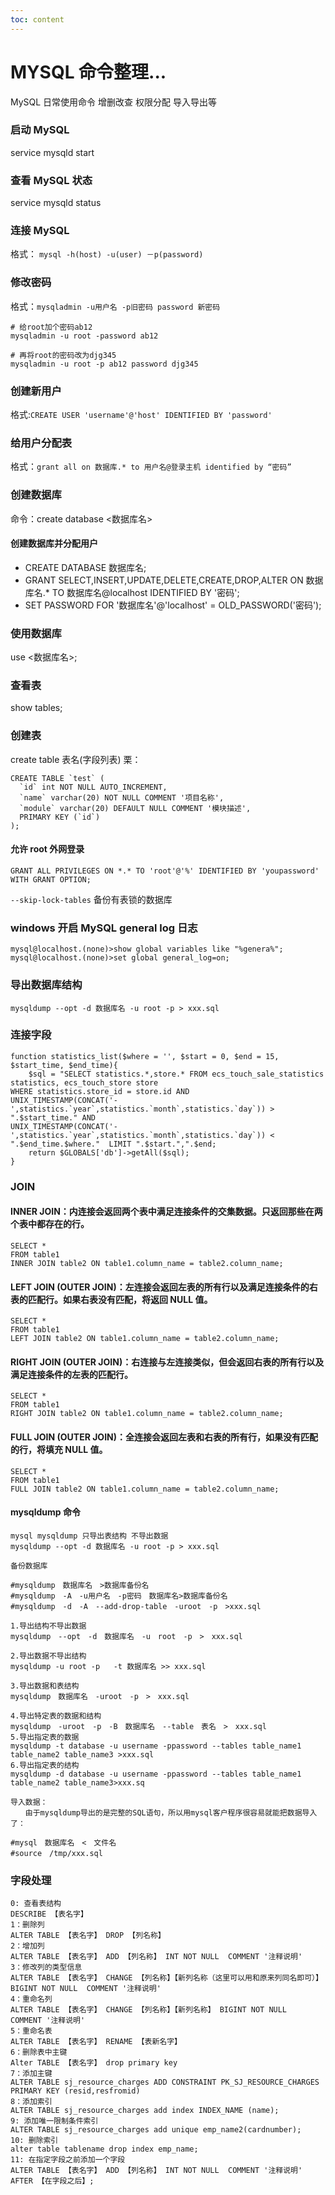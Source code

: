 ```yaml
---
toc: content
---
```


# MYSQL 命令整理...

MySQL 日常使用命令 增删改查 权限分配 导入导出等

### 启动 MySQL

service mysqld start

### 查看 MySQL 状态

service mysqld status

### 连接 MySQL

格式： `mysql -h(host) -u(user) －p(password)`

### 修改密码

格式：`mysqladmin -u用户名 -p旧密码 password 新密码`

```shell
# 给root加个密码ab12
mysqladmin -u root -password ab12

# 再将root的密码改为djg345
mysqladmin -u root -p ab12 password djg345
```

### 创建新用户

格式:`CREATE USER 'username'@'host' IDENTIFIED BY 'password'`

### 给用户分配表

格式：`grant all on 数据库.* to 用户名@登录主机 identified by “密码”`

### 创建数据库

命令：create database <数据库名>

#### 创建数据库并分配用户

- CREATE DATABASE 数据库名;
- GRANT SELECT,INSERT,UPDATE,DELETE,CREATE,DROP,ALTER ON 数据库名.\* TO 数据库名@localhost IDENTIFIED BY '密码';
- SET PASSWORD FOR '数据库名'@'localhost' = OLD_PASSWORD('密码');

### 使用数据库

use <数据库名>;

### 查看表

show tables;

### 创建表

create table 表名(字段列表)
栗：

```mysql
CREATE TABLE `test` (
  `id` int NOT NULL AUTO_INCREMENT,
  `name` varchar(20) NOT NULL COMMENT '项目名称',
  `module` varchar(20) DEFAULT NULL COMMENT '模块描述',
  PRIMARY KEY (`id`)
);
```

#### 允许 root 外网登录

```
GRANT ALL PRIVILEGES ON *.* TO 'root'@'%' IDENTIFIED BY 'youpassword' WITH GRANT OPTION;
```

`--skip-lock-tables` 备份有表锁的数据库

### windows 开启 MySQL general log 日志

```shell
mysql@localhost.(none)>show global variables like "%genera%";
mysql@localhost.(none)>set global general_log=on;
```

### 导出数据库结构

```shell
mysqldump --opt -d 数据库名 -u root -p > xxx.sql
```

### 连接字段

```
function statistics_list($where = '', $start = 0, $end = 15, $start_time, $end_time){
    $sql = "SELECT statistics.*,store.* FROM ecs_touch_sale_statistics statistics, ecs_touch_store store
WHERE statistics.store_id = store.id AND
UNIX_TIMESTAMP(CONCAT('-',statistics.`year`,statistics.`month`,statistics.`day`)) > ".$start_time." AND
UNIX_TIMESTAMP(CONCAT('-',statistics.`year`,statistics.`month`,statistics.`day`)) < ".$end_time.$where."  LIMIT ".$start.",".$end;
    return $GLOBALS['db']->getAll($sql);
}
```

### JOIN

#### INNER JOIN：内连接会返回两个表中满足连接条件的交集数据。只返回那些在两个表中都存在的行。

```mysql
SELECT *
FROM table1
INNER JOIN table2 ON table1.column_name = table2.column_name;
```

#### LEFT JOIN (OUTER JOIN)：左连接会返回左表的所有行以及满足连接条件的右表的匹配行。如果右表没有匹配，将返回 NULL 值。

```mysql
SELECT *
FROM table1
LEFT JOIN table2 ON table1.column_name = table2.column_name;
```

#### RIGHT JOIN (OUTER JOIN)：右连接与左连接类似，但会返回右表的所有行以及满足连接条件的左表的匹配行。

```mysql
SELECT *
FROM table1
RIGHT JOIN table2 ON table1.column_name = table2.column_name;
```

#### FULL JOIN (OUTER JOIN)：全连接会返回左表和右表的所有行，如果没有匹配的行，将填充 NULL 值。

```mysql
SELECT *
FROM table1
FULL JOIN table2 ON table1.column_name = table2.column_name;
```

#### mysqldump 命令

```mysql
mysql mysqldump 只导出表结构 不导出数据
mysqldump --opt -d 数据库名 -u root -p > xxx.sql

备份数据库

#mysqldump　数据库名　>数据库备份名
#mysqldump　-A　-u用户名　-p密码　数据库名>数据库备份名
#mysqldump　-d　-A　--add-drop-table　-uroot　-p　>xxx.sql

1.导出结构不导出数据
mysqldump　--opt　-d　数据库名　-u　root　-p　>　xxx.sql　　

2.导出数据不导出结构
mysqldump -u root -p   -t 数据库名 >> xxx.sql

3.导出数据和表结构
mysqldump　数据库名　-uroot　-p　>　xxx.sql　

4.导出特定表的数据和结构
mysqldump　-uroot　-p　-B　数据库名　--table　表名　>　xxx.sql　　
5.导出指定表的数据
mysqldump -t database -u username -ppassword --tables table_name1 table_name2 table_name3 >xxx.sql
6.导出指定表的结构
mysqldump -d database -u username -ppassword --tables table_name1 table_name2 table_name3>xxx.sq

导入数据：
　　由于mysqldump导出的是完整的SQL语句，所以用mysql客户程序很容易就能把数据导入了：

#mysql　数据库名　<　文件名
#source　/tmp/xxx.sql　　

```

### 字段处理

```mysql
0: 查看表结构
DESCRIBE 【表名字】
1：删除列
ALTER TABLE 【表名字】 DROP 【列名称】
2：增加列
ALTER TABLE 【表名字】 ADD 【列名称】 INT NOT NULL  COMMENT '注释说明'
3：修改列的类型信息
ALTER TABLE 【表名字】 CHANGE 【列名称】【新列名称（这里可以用和原来列同名即可）】 BIGINT NOT NULL  COMMENT '注释说明'
4：重命名列
ALTER TABLE 【表名字】 CHANGE 【列名称】【新列名称】 BIGINT NOT NULL  COMMENT '注释说明'
5：重命名表
ALTER TABLE 【表名字】 RENAME 【表新名字】
6：删除表中主键
Alter TABLE 【表名字】 drop primary key
7：添加主键
ALTER TABLE sj_resource_charges ADD CONSTRAINT PK_SJ_RESOURCE_CHARGES PRIMARY KEY (resid,resfromid)
8：添加索引
ALTER TABLE sj_resource_charges add index INDEX_NAME (name);
9: 添加唯一限制条件索引
ALTER TABLE sj_resource_charges add unique emp_name2(cardnumber);
10: 删除索引
alter table tablename drop index emp_name;
11: 在指定字段之前添加一个字段
ALTER TABLE 【表名字】 ADD 【列名称】 INT NOT NULL  COMMENT '注释说明' AFTER 【在字段之后】;
```
